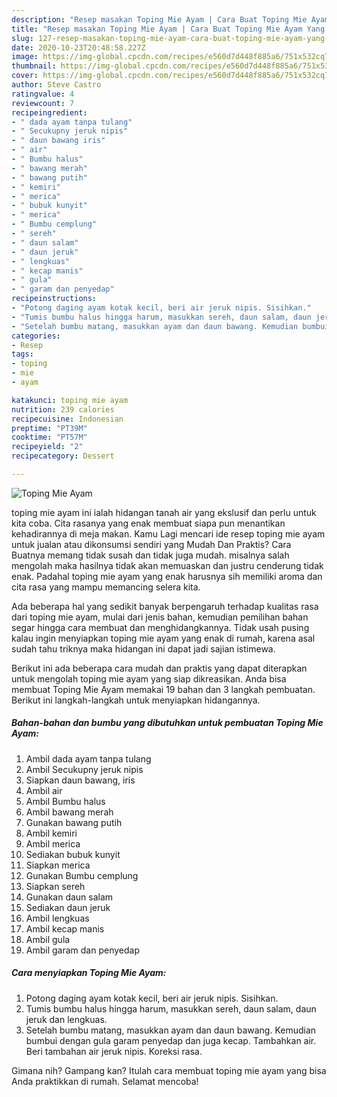 ```yaml
---
description: "Resep masakan Toping Mie Ayam | Cara Buat Toping Mie Ayam Yang Enak dan Simpel"
title: "Resep masakan Toping Mie Ayam | Cara Buat Toping Mie Ayam Yang Enak dan Simpel"
slug: 127-resep-masakan-toping-mie-ayam-cara-buat-toping-mie-ayam-yang-enak-dan-simpel
date: 2020-10-23T20:48:58.227Z
image: https://img-global.cpcdn.com/recipes/e560d7d448f885a6/751x532cq70/toping-mie-ayam-foto-resep-utama.jpg
thumbnail: https://img-global.cpcdn.com/recipes/e560d7d448f885a6/751x532cq70/toping-mie-ayam-foto-resep-utama.jpg
cover: https://img-global.cpcdn.com/recipes/e560d7d448f885a6/751x532cq70/toping-mie-ayam-foto-resep-utama.jpg
author: Steve Castro
ratingvalue: 4
reviewcount: 7
recipeingredient:
- " dada ayam tanpa tulang"
- " Secukupny jeruk nipis"
- " daun bawang iris"
- " air"
- " Bumbu halus"
- " bawang merah"
- " bawang putih"
- " kemiri"
- " merica"
- " bubuk kunyit"
- " merica"
- " Bumbu cemplung"
- " sereh"
- " daun salam"
- " daun jeruk"
- " lengkuas"
- " kecap manis"
- " gula"
- " garam dan penyedap"
recipeinstructions:
- "Potong daging ayam kotak kecil, beri air jeruk nipis. Sisihkan."
- "Tumis bumbu halus hingga harum, masukkan sereh, daun salam, daun jeruk dan lengkuas."
- "Setelah bumbu matang, masukkan ayam dan daun bawang. Kemudian bumbui dengan gula garam penyedap dan juga kecap. Tambahkan air. Beri tambahan air jeruk nipis. Koreksi rasa."
categories:
- Resep
tags:
- toping
- mie
- ayam

katakunci: toping mie ayam 
nutrition: 239 calories
recipecuisine: Indonesian
preptime: "PT39M"
cooktime: "PT57M"
recipeyield: "2"
recipecategory: Dessert

---
```



![Toping Mie Ayam](https://img-global.cpcdn.com/recipes/e560d7d448f885a6/751x532cq70/toping-mie-ayam-foto-resep-utama.jpg)


toping mie ayam ini ialah hidangan tanah air yang ekslusif dan perlu untuk kita coba. Cita rasanya yang enak membuat siapa pun menantikan kehadirannya di meja makan.
Kamu Lagi mencari ide resep toping mie ayam untuk jualan atau dikonsumsi sendiri yang Mudah Dan Praktis? Cara Buatnya memang tidak susah dan tidak juga mudah. misalnya salah mengolah maka hasilnya tidak akan memuaskan dan justru cenderung tidak enak. Padahal toping mie ayam yang enak harusnya sih memiliki aroma dan cita rasa yang mampu memancing selera kita.



Ada beberapa hal yang sedikit banyak berpengaruh terhadap kualitas rasa dari toping mie ayam, mulai dari jenis bahan, kemudian pemilihan bahan segar hingga cara membuat dan menghidangkannya. Tidak usah pusing kalau ingin menyiapkan toping mie ayam yang enak di rumah, karena asal sudah tahu triknya maka hidangan ini dapat jadi sajian istimewa.


Berikut ini ada beberapa cara mudah dan praktis yang dapat diterapkan untuk mengolah toping mie ayam yang siap dikreasikan. Anda bisa membuat Toping Mie Ayam memakai 19 bahan dan 3 langkah pembuatan. Berikut ini langkah-langkah untuk menyiapkan hidangannya.

<!--inarticleads1-->

##### Bahan-bahan dan bumbu yang dibutuhkan untuk pembuatan Toping Mie Ayam:

1. Ambil  dada ayam tanpa tulang
1. Ambil  Secukupny jeruk nipis
1. Siapkan  daun bawang, iris
1. Ambil  air
1. Ambil  Bumbu halus
1. Ambil  bawang merah
1. Gunakan  bawang putih
1. Ambil  kemiri
1. Ambil  merica
1. Sediakan  bubuk kunyit
1. Siapkan  merica
1. Gunakan  Bumbu cemplung
1. Siapkan  sereh
1. Gunakan  daun salam
1. Sediakan  daun jeruk
1. Ambil  lengkuas
1. Ambil  kecap manis
1. Ambil  gula
1. Ambil  garam dan penyedap




<!--inarticleads2-->

##### Cara menyiapkan Toping Mie Ayam:

1. Potong daging ayam kotak kecil, beri air jeruk nipis. Sisihkan.
1. Tumis bumbu halus hingga harum, masukkan sereh, daun salam, daun jeruk dan lengkuas.
1. Setelah bumbu matang, masukkan ayam dan daun bawang. Kemudian bumbui dengan gula garam penyedap dan juga kecap. Tambahkan air. Beri tambahan air jeruk nipis. Koreksi rasa.




Gimana nih? Gampang kan? Itulah cara membuat toping mie ayam yang bisa Anda praktikkan di rumah. Selamat mencoba!
